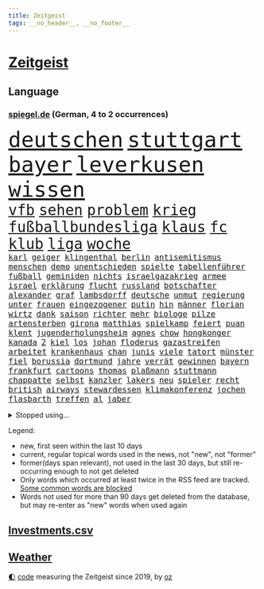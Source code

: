 ```yaml
---
title: Zeitgeist
tags: __no_header__, __no_footer__
---
```


# [Zeitgeist](https://oliz.io/zeitgeist/)

## Language

<h3><a href="https://www.spiegel.de" target="_blank">spiegel.de</a> (German, 4 to 2 occurrences)</h3>
<p style="font-family:monospace">
<span style="font-size:32pt"><a href="news_links.html#deutschen" class="current">deutschen</a></span>
<span style="font-size:32pt"><a href="news_links.html#stuttgart" class="current">stuttgart</a></span>
<span style="font-size:32pt"><a href="news_links.html#bayer" class="current">bayer</a></span>
<span style="font-size:32pt"><a href="news_links.html#leverkusen" class="current">leverkusen</a></span>
<span style="font-size:32pt"><a href="news_links.html#wissen" class="current">wissen</a></span>
<br>
<span style="font-size:22pt"><a href="news_links.html#vfb" class="current">vfb</a></span>
<span style="font-size:22pt"><a href="news_links.html#sehen" class="current">sehen</a></span>
<span style="font-size:22pt"><a href="news_links.html#problem" class="current">problem</a></span>
<span style="font-size:22pt"><a href="news_links.html#krieg" class="current">krieg</a></span>
<span style="font-size:22pt"><a href="news_links.html#fußballbundesliga" class="current">fußballbundesliga</a></span>
<span style="font-size:22pt"><a href="news_links.html#klaus" class="current">klaus</a></span>
<span style="font-size:22pt"><a href="news_links.html#fc" class="current">fc</a></span>
<span style="font-size:22pt"><a href="news_links.html#klub" class="current">klub</a></span>
<span style="font-size:22pt"><a href="news_links.html#liga" class="current">liga</a></span>
<span style="font-size:22pt"><a href="news_links.html#woche" class="current">woche</a></span>
<br>
<span style="font-size:12pt"><a href="news_links.html#karl" class="current">karl</a></span>
<span style="font-size:12pt"><a href="news_links.html#geiger" class="current">geiger</a></span>
<span style="font-size:12pt"><a href="news_links.html#klingenthal" class="new">klingenthal</a></span>
<span style="font-size:12pt"><a href="news_links.html#berlin" class="current">berlin</a></span>
<span style="font-size:12pt"><a href="news_links.html#antisemitismus" class="current">antisemitismus</a></span>
<span style="font-size:12pt"><a href="news_links.html#menschen" class="current">menschen</a></span>
<span style="font-size:12pt"><a href="news_links.html#demo" class="current">demo</a></span>
<span style="font-size:12pt"><a href="news_links.html#unentschieden" class="current">unentschieden</a></span>
<span style="font-size:12pt"><a href="news_links.html#spielte" class="current">spielte</a></span>
<span style="font-size:12pt"><a href="news_links.html#tabellenführer" class="current">tabellenführer</a></span>
<span style="font-size:12pt"><a href="news_links.html#fußball" class="current">fußball</a></span>
<span style="font-size:12pt"><a href="news_links.html#geminiden" class="new">geminiden</a></span>
<span style="font-size:12pt"><a href="news_links.html#nichts" class="current">nichts</a></span>
<span style="font-size:12pt"><a href="news_links.html#israelgazakrieg" class="current">israelgazakrieg</a></span>
<span style="font-size:12pt"><a href="news_links.html#armee" class="current">armee</a></span>
<span style="font-size:12pt"><a href="news_links.html#israel" class="current">israel</a></span>
<span style="font-size:12pt"><a href="news_links.html#erklärung" class="current">erklärung</a></span>
<span style="font-size:12pt"><a href="news_links.html#flucht" class="current">flucht</a></span>
<span style="font-size:12pt"><a href="news_links.html#russland" class="current">russland</a></span>
<span style="font-size:12pt"><a href="news_links.html#botschafter" class="current">botschafter</a></span>
<span style="font-size:12pt"><a href="news_links.html#alexander" class="current">alexander</a></span>
<span style="font-size:12pt"><a href="news_links.html#graf" class="new">graf</a></span>
<span style="font-size:12pt"><a href="news_links.html#lambsdorff" class="new">lambsdorff</a></span>
<span style="font-size:12pt"><a href="news_links.html#deutsche" class="current">deutsche</a></span>
<span style="font-size:12pt"><a href="news_links.html#unmut" class="current">unmut</a></span>
<span style="font-size:12pt"><a href="news_links.html#regierung" class="current">regierung</a></span>
<span style="font-size:12pt"><a href="news_links.html#unter" class="current">unter</a></span>
<span style="font-size:12pt"><a href="news_links.html#frauen" class="current">frauen</a></span>
<span style="font-size:12pt"><a href="news_links.html#eingezogener" class="new">eingezogener</a></span>
<span style="font-size:12pt"><a href="news_links.html#putin" class="current">putin</a></span>
<span style="font-size:12pt"><a href="news_links.html#hin" class="current">hin</a></span>
<span style="font-size:12pt"><a href="news_links.html#männer" class="current">männer</a></span>
<span style="font-size:12pt"><a href="news_links.html#florian" class="current">florian</a></span>
<span style="font-size:12pt"><a href="news_links.html#wirtz" class="current">wirtz</a></span>
<span style="font-size:12pt"><a href="news_links.html#dank" class="current">dank</a></span>
<span style="font-size:12pt"><a href="news_links.html#saison" class="current">saison</a></span>
<span style="font-size:12pt"><a href="news_links.html#richter" class="current">richter</a></span>
<span style="font-size:12pt"><a href="news_links.html#mehr" class="current">mehr</a></span>
<span style="font-size:12pt"><a href="news_links.html#biologe" class="current">biologe</a></span>
<span style="font-size:12pt"><a href="news_links.html#pilze" class="new">pilze</a></span>
<span style="font-size:12pt"><a href="news_links.html#artensterben" class="new">artensterben</a></span>
<span style="font-size:12pt"><a href="news_links.html#girona" class="new">girona</a></span>
<span style="font-size:12pt"><a href="news_links.html#matthias" class="current">matthias</a></span>
<span style="font-size:12pt"><a href="news_links.html#spielkamp" class="new">spielkamp</a></span>
<span style="font-size:12pt"><a href="news_links.html#feiert" class="current">feiert</a></span>
<span style="font-size:12pt"><a href="news_links.html#puan" class="new">puan</a></span>
<span style="font-size:12pt"><a href="news_links.html#klent" class="new">klent</a></span>
<span style="font-size:12pt"><a href="news_links.html#jugenderholungsheim" class="new">jugenderholungsheim</a></span>
<span style="font-size:12pt"><a href="news_links.html#agnes" class="new">agnes</a></span>
<span style="font-size:12pt"><a href="news_links.html#chow" class="new">chow</a></span>
<span style="font-size:12pt"><a href="news_links.html#hongkonger" class="new">hongkonger</a></span>
<span style="font-size:12pt"><a href="news_links.html#kanada" class="current">kanada</a></span>
<span style="font-size:12pt"><a href="news_links.html#2" class="current">2</a></span>
<span style="font-size:12pt"><a href="news_links.html#kiel" class="current">kiel</a></span>
<span style="font-size:12pt"><a href="news_links.html#los" class="current">los</a></span>
<span style="font-size:12pt"><a href="news_links.html#johan" class="new">johan</a></span>
<span style="font-size:12pt"><a href="news_links.html#floderus" class="new">floderus</a></span>
<span style="font-size:12pt"><a href="news_links.html#gazastreifen" class="current">gazastreifen</a></span>
<span style="font-size:12pt"><a href="news_links.html#arbeitet" class="current">arbeitet</a></span>
<span style="font-size:12pt"><a href="news_links.html#krankenhaus" class="current">krankenhaus</a></span>
<span style="font-size:12pt"><a href="news_links.html#chan" class="current">chan</a></span>
<span style="font-size:12pt"><a href="news_links.html#junis" class="current">junis</a></span>
<span style="font-size:12pt"><a href="news_links.html#viele" class="current">viele</a></span>
<span style="font-size:12pt"><a href="news_links.html#tatort" class="current">tatort</a></span>
<span style="font-size:12pt"><a href="news_links.html#münster" class="current">münster</a></span>
<span style="font-size:12pt"><a href="news_links.html#fiel" class="current">fiel</a></span>
<span style="font-size:12pt"><a href="news_links.html#borussia" class="current">borussia</a></span>
<span style="font-size:12pt"><a href="news_links.html#dortmund" class="current">dortmund</a></span>
<span style="font-size:12pt"><a href="news_links.html#jahre" class="current">jahre</a></span>
<span style="font-size:12pt"><a href="news_links.html#verrät" class="current">verrät</a></span>
<span style="font-size:12pt"><a href="news_links.html#gewinnen" class="current">gewinnen</a></span>
<span style="font-size:12pt"><a href="news_links.html#bayern" class="current">bayern</a></span>
<span style="font-size:12pt"><a href="news_links.html#frankfurt" class="current">frankfurt</a></span>
<span style="font-size:12pt"><a href="news_links.html#cartoons" class="current">cartoons</a></span>
<span style="font-size:12pt"><a href="news_links.html#thomas" class="current">thomas</a></span>
<span style="font-size:12pt"><a href="news_links.html#plaßmann" class="current">plaßmann</a></span>
<span style="font-size:12pt"><a href="news_links.html#stuttmann" class="current">stuttmann</a></span>
<span style="font-size:12pt"><a href="news_links.html#chappatte" class="current">chappatte</a></span>
<span style="font-size:12pt"><a href="news_links.html#selbst" class="current">selbst</a></span>
<span style="font-size:12pt"><a href="news_links.html#kanzler" class="current">kanzler</a></span>
<span style="font-size:12pt"><a href="news_links.html#lakers" class="current">lakers</a></span>
<span style="font-size:12pt"><a href="news_links.html#neu" class="current">neu</a></span>
<span style="font-size:12pt"><a href="news_links.html#spieler" class="current">spieler</a></span>
<span style="font-size:12pt"><a href="news_links.html#recht" class="current">recht</a></span>
<span style="font-size:12pt"><a href="news_links.html#british" class="current">british</a></span>
<span style="font-size:12pt"><a href="news_links.html#airways" class="current">airways</a></span>
<span style="font-size:12pt"><a href="news_links.html#stewardessen" class="new">stewardessen</a></span>
<span style="font-size:12pt"><a href="news_links.html#klimakonferenz" class="current">klimakonferenz</a></span>
<span style="font-size:12pt"><a href="news_links.html#jochen" class="new">jochen</a></span>
<span style="font-size:12pt"><a href="news_links.html#flasbarth" class="new">flasbarth</a></span>
<span style="font-size:12pt"><a href="news_links.html#treffen" class="current">treffen</a></span>
<span style="font-size:12pt"><a href="news_links.html#al" class="current">al</a></span>
<span style="font-size:12pt"><a href="news_links.html#jaber" class="current">jaber</a></span>
</p>
<details>
<summary>Stopped using...</summary>
<p class="former" style="font-size:12pt">
anwalt(1144) enorm(1144) frankfurter(1144) arbeitsplatz(1143) verschoben(1143) befinden(1142) demonstranten(1142) facebook(1142) gemeinden(1142) kennt(1142) männern(1142) niveau(1142) 2016(1141) bundespolizei(1141) chelsea(1141) hinterlassen(1141) klare(1141) magdeburg(1141) regisseur(1141) wolfsburg(1141) anwohner(1140) aufgefordert(1140) begründung(1140) flugzeuge(1140) gemeinde(1140) pandemie(1140) sonne(1140) asche(1139) bitten(1139) ruhe(1139) seitdem(1139) verdachts(1139) arm(1138) erfolge(1138) geliefert(1138) menge(1138) schlimmsten(1138) wünschen(1138) freut(1137) islamischen(1137) kündigen(1137) mengen(1137) müssten(1137) ursula(1137) weltwirtschaft(1137) west(1137) österreichischen(1137) diktator(1136) führerschein(1136) nachwuchs(1136) rest(1136) riss(1136) starken(1136) suspendiert(1136) australische(1135) belarussische(1135) bloß(1135) depressionen(1135) halle(1135) höher(1135) nahmen(1135) schildert(1135) zählen(1135) ankündigung(1134) ard(1134) erscheinen(1134) hans(1134) tests(1134) tokio(1134) 400(1133) afrika(1133) litauen(1133) rat(1133) regen(1133) senkt(1133) werke(1133) runde(1132) bundesstaat(1131) käufer(1131) leyen(1131) messi(1131) nutzte(1131) spott(1130) täglich(1130) verheerenden(1130) finanziell(1129) siegte(1129) störung(1129) verspielt(1129) euparlament(1128) gefragt(1128) herr(1128) mitteln(1128) reden(1128) umsatz(1128) e(1127) form(1127) genauso(1127) 10(1126) erkenntnisse(1126) porsche(1126) verbessert(1126) zugelassen(1126) entwickeln(1125) tragödie(1125) vorstellen(1125) crash(1124) eklat(1124) verbände(1123) wien(1123) erwischt(1122) schwierige(1121) gering(1120) geschäftsführer(1120) patient(1120) voraussetzungen(1120) außerhalb(1119) claudia(1119) überschwemmungen(1117) apps(1116) hafen(1114) heftiger(1114) erstochen(1112) griechischen(1109) uhaft(1107) teilt(1106) benötigen(1104) profis(1103) schützt(1103) karten(1102) überfall(1097) bewegt(1096) einblicke(1091) günther(1091) rakete(1086) langem(1078) blinken(1076) flog(1076) offener(1076) marine(1073) lehrerin(1017) josef(993) airline(951) lediglich(926) australischen(864) autoren(864) beeinträchtigt(833) russischem(828) drauf(823) moderner(812) machtübernahme(808) gehälter(806) hawaii(806) eindeutig(805) gefiel(801) erreichte(797) offene(796) fehlender(792) spiegelkorrespondent(789) großbank(784) australiens(780) abhängigkeit(779) energiekosten(778) gefeuert(777) unbekannter(752) härte(751) benutzt(750) roth(742) gestört(738) auge(734) kiews(726) gesteckt(720) stephen(719) angekündigte(715) beschossen(714) klappt(706) rasch(704) verteuert(703) möchten(701) geschah(696) waffenlieferungen(688) verpflichtung(687) krim(684) wolf(684) untergang(680) match(677) euch(668) fehlverhalten(651) unwetter(645) abseits(644) benötigt(640) 98(638) absagen(638) abgeschafft(632) arbeitszeit(628) kasse(614) rezession(614) saporischschja(612) hochschule(611) patrick(611) flüchten(604) spart(596) auslöser(593) herrschte(593) humor(588) spannung(587) weitermachen(585) nachfolgerin(583) besetzen(580) ufer(574) heiß(571) versöhnung(571) prominenten(562) unterliegt(559) würdigt(558) falscher(554) exuspräsident(548) budapest(546) debattiert(546) 8(545) kenia(539) lob(536) irgendwann(534) kaffee(529) yorks(527) youtube(525) ängste(522) misshandelt(519) feuert(518) baum(515) nahrung(515) riesig(510) 16jähriger(505) jemals(505) krebserkrankung(505) erlegen(504) sehe(504) berlinneukölln(500) fassungslos(500) anruf(499) offenlegen(484) angespannt(483) antony(482) träume(482) aufbau(474) offizielle(474) führten(473) sperren(469) hände(466) pleiten(465) wunderbar(461) entkommen(459) herunter(459) okay(459) heikle(458) gott(456) lettland(451) richtete(445) schmuck(442) kontroverse(437) praktisch(434) branchen(430) sohnes(427) kollegin(424) kompliziert(422) adidas(419) abzug(418) bruch(416) symbole(411) lionel(410) ratten(397) gegessen(388) beantragen(387) autorinnen(383) prangert(380) überzeugte(380) apples(378) heinrich(378) adolf(377) spielzeug(377) credit(376) suisse(376) 21jährige(375) reichlich(372) milliardenverlust(371) unerlaubt(369) stimmten(368) einstige(367) geheim(365) skepsis(365) landesweiten(362) technische(359) wiederholen(354) technologien(350) text(350) durcheinander(349) marcel(349) erstickt(348) verlorenen(348) muster(347) emails(346) jong(346) kritikern(346) un(346) segeln(345) verschafft(343) escooter(340) gekündigt(340) dritter(339) verarbeiten(339) unmöglich(337) konzernchef(336) einkaufszentrum(335) beheben(334) aggressiv(333) tourismus(329) beliebter(328) gegründet(327) zehnte(326) regenfälle(325) csupolitiker(324) kulturstaatsministerin(324) immobilienpreise(322) pokal(322) satellitenbild(322) unicef(321) aussieht(320) sammlung(320) täglichen(319) statistik(318) rüstet(317) erlag(316) gedenken(314) fernando(312) hilfsorganisation(312) umfasst(307) befasst(306) schwache(301) neunzigerjahren(299) nicolas(299) inseln(297) verbrennt(293) paket(292) segelboot(291) sätze(288) tarifverhandlungen(288) freiwillige(287) schweres(286) baltikum(285) filmen(285) schleswigholsteins(284) zögern(282) dienen(281) dfbpokal(278) zaun(277) einheimischen(276) premiers(276) politikwissenschaftler(274) nordirland(272) komplizen(271) umstellung(270) niger(269) uhren(269) amtskollege(268) grafiken(266) merklich(266) ausweitung(265) potenzial(265) gegenoffensive(263) mund(263) aktualisiert(262) schwangerschaftsabbrüche(261) duisburg(259) slowenien(257) kreativ(255) obduziert(255) wänden(255) ungeklärt(254) aldi(253) konzernen(253) zurückgeben(253) sterbehilfe(249) wirtschaftsleistung(249) zwist(249) bildschirm(248) räuber(247) rügen(247) aktie(245) beides(245) bundesverwaltungsgericht(244) protestaktion(244) verblüffenden(242) gegenwind(241) kaufkraft(241) social(241) unterschiede(241) kampfjet(240) schließung(240) segeljacht(240) aktueller(239) duschen(238) einspruch(238) krachte(238) obduktion(238) portal(238) wohnen(238) defekt(237) angeschossen(236) schnellere(236) länderspiele(235) wüst(235) ubs(234) breites(233) zentrales(232) hakenkreuze(231) schleuser(231) kader(230) bewährung(229) konzentrieren(228) fußballverband(227) minderjähriger(223) unseres(221) 1974(220) brown(220) breite(219) halbiert(219) alexandria(218) prämien(217) usamerikanische(216) beleidigung(215) bundestrainerin(215) fußballbund(215) geflüchteter(215) münchens(215) gedenkt(214) normalen(214) alarmbereitschaft(213) hinterließ(213) heimatstadt(212) durften(209) matt(209) urlauber(209) votum(208) chaotisch(207) notarzt(207) aufgerollt(203) begleitete(203) dir(203) grundlage(203) unzureichend(202) gekappt(200) attraktion(199) diebstahl(199) edeka(199) selbstversuch(198) dienste(197) mühe(197) benannt(195) lüneburg(195) problematisch(195) rechter(195) besiegte(194) heizungsgesetz(194) nötigen(194) dreifach(193) mantel(193) 26jährige(191) tegernsee(191) umstieg(191) angemessene(190) motto(190) organisiert(190) vergabe(190) südkoreas(189) energieintensive(188) inhaftierte(187) accessoire(186) untergebracht(186) brannte(185) kalifornischen(185) jüdischer(183) gewannen(182) institute(182) fertig(180) gesellschaftlichen(180) schiefgehen(180) mobilität(179) überflutete(179) angelegt(178) erneuerbarer(178) lustige(178) email(177) brandstiftung(176) strache(176) befragt(175) einbestellt(175) soldatinnen(175) blicke(174) entgehen(173) friedhof(171) menschlicher(171) verdächtig(171) wirtschaftlich(171) amazongründer(170) schwieg(170) unterschiedliche(170) 11000(169) erkennt(169) gasspeicher(169) pakt(169) budget(168) co₂emissionen(168) treffe(168) website(168) fürth(167) greuther(167) 77(166) abgenommen(166) flugbetrieb(166) leichte(166) passende(164) verurteilen(164) intensive(163) kurzer(163) rasen(163) widerstands(162) installation(161) lok(161) babyboomer(160) amerikanern(159) berechnungen(159) defensive(158) motorrad(158) spahn(158) 35jährigen(157) tatverdächtig(157) auswärtigen(154) telefon(154) makkabi(153) versammlung(153) nachkommen(152) rechtsradikalen(152) unbemerkt(152) toronto(151) plakate(150) ehre(148) feierabend(148) gespült(148) lebenshaltungskosten(148) metachef(148) monatelangem(147) argentinische(146) toskana(146) geschäfts(145) lud(145) schnappt(145) unwettern(144) wehen(144) jemanden(143) preiserhöhung(143) queere(143) chipfabrik(142) energieverbrauch(142) kanadischem(141) geteilt(139) parteifreunde(139) effizienter(137) oktoberfest(137) schwimmer(136) victoria(136) pass(135) verfilmt(135) vorzeitigen(135) mitschüler(134) schlaganfall(134) rewe(133) autoherstellern(132) durchschnitt(132) schmerzhaft(132) vorort(132) strotzt(131) zelt(131) analysieren(130) diskriminierung(130) zweitgrößten(130) bestseller(129) selbstbewusst(129) gasriesen(128) krankenwagen(128) kylie(128) schlimmer(128) travis(128) highway(127) polizeistreife(127) beigesetzt(126) irritierte(126) industriestrompreis(125) lösten(125) flüchtlingslager(124) marokko(124) planet(124) carolin(123) georgia(123) islamistische(123) 1972(122) designer(122) black(121) sturmtief(121) politikerinnen(120) behandeln(119) potenzieller(119) siebenmal(119) froh(118) metropole(118) terroranschläge(118) unzählige(118) öffentliches(118) flächen(117) fremde(117) iphone(117) rekordtransfer(117) demonstrant(115) kleidungsstück(115) treppe(115) 72jährige(114) angabe(114) britney(114) fahrzeugen(114) moderieren(114) spears(114) ökonomisch(114) flüchtet(113) erwischte(112) masche(112) pennsylvania(112) standorten(111) geheimer(110) costa(109) durchschnittliche(109) exxon(109) gezündet(108) liebeskummer(108) instagrampost(107) profitabel(107) kittel(106) schreckt(106) techunternehmen(105) winde(105) fing(104) strafbefehl(104) akute(103) europaweit(103) ausnahmezustand(102) rettungswagen(102) visa(102) arizona(101) austragen(101) geschätzt(101) kollidieren(101) schmerzhaften(101) handschlag(100) pablo(100) abgeschnitten(99) fahrschein(99) kohleausstieg(99) komplizierte(99) reserve(99) empfindet(98) exfrau(98) entwicklungshilfe(97) friedensnobelpreisträgerin(97) geplatzte(97) hotspots(97) putschisten(97) rekordjahr(97) usfernsehen(97) wandte(97) langeweile(96) gebürtige(95) kanarische(95) siri(95) wolff(95) überstunden(95) chefinnen(94) ablehnen(93) digitalen(93) hartes(93) tankstelle(93) uber(93) alexa(92) aufwendigen(92) fastfoodkette(92) versicherungen(92) entsorgen(91) interessant(91) franken(90) gezerre(90) hundebesitzer(90) jahresbericht(90) leinwand(90) rennstrecke(90) tagesthemen(90) wework(90) außerordentlichen(89) heftigem(89) rinder(89) ruder(89) superreiche(89) verkohlte(89) durchbrochen(88) eurozone(88) exminister(88) kundin(88) notübernahme(88) baku(87) dorn(87) flugbereitschaft(87) sperre(87) buschbrände(86) drogenboss(86) geheimdienstchef(86) gekürzt(86) nachzahlen(86) ticketpreise(86) todesursache(86) 43jähriger(85) beherbergt(85) dienstwaffe(85) gestiegenen(85) heidelberger(85) michigan(85) schärfste(85) webbteleskops(85) ärgert(85) bankmanfried(84) betrunkene(84) endgültigen(84) hall(84) nordisk(84) novo(84) ruhmeshalle(84) vielfach(84) anker(83) autobranche(83) coole(83) erbgut(83) nordkoreas(83) radman(83) allgäuer(82) bezweifeln(82) makeup(82) rtlmoderator(82) schulpflicht(82) schusswaffenangriff(82) steuerbetrug(82) unterhält(82) beliebtesten(81) cduvize(81) gegriffen(81) harald(81) patientendaten(81) ötzi(81) betrunken(80) bombenanschlag(80) bundespartei(80) deine(80) hansgeorg(80) kontrollverlust(80) maaßen(80) sarkozy(80) schwänzen(80) bghurteil(79) footballprofi(79) gecko(79) rekordtief(79) väter(79) zusammengebrochen(79) 52jährige(78) bootsfahrt(78) disziplin(78) erkaufen(78) nachsehen(78) nintendo(78) oppositionschef(78) spezialeinheit(78) erweitern(77) exverfassungsschutzchef(77) sicherheitsorgane(77) angehören(76) friedlichen(76) gerhart(76) hamsterrad(76) notfalls(76) staatsangehörigkeit(76) verbrannte(76) verübt(76) neuauflage(75) sonnenschein(75) umbringen(75) deborah(74) gelesen(74) herauszuholen(74) jusos(74) kryptostar(74) kussskandal(74) unvorstellbar(74) uswahl(74) diebstählen(73) einstecken(73) explodierte(73) kühl(73) me(73) einflussreiche(72) enthielt(72) fußballfans(72) isolierte(72) nina(72) schockierte(72) seht(72) staatsbibliothek(72) abhalten(71) bayernspieler(71) kollabierte(71) kussattacke(71) strompreis(71) übergriffig(71) achtzigerjahren(70) darstellen(70) dunkel(70) herkunftsländern(70) kebekus(70) fangen(69) funde(69) hassbotschaften(69) beantworten(68) gravierend(68) people(68) schlechtesten(68) stacheldraht(68) wurm(68) 12000(67) 2001(67) biopic(67) buschfeuer(67) jährt(67) mikrochip(67) auszahlen(66) morddrohungen(66) ohio(66) bergkarabach(65) comedian(65) deutschlandtempo(65) dozent(65) komplettes(65) ludwigshafen(65) too(65) 133(64) atomwaffentests(64) ausreden(64) chiemgau(64) echo(64) eingeschränkt(64) glänzt(64) paddelte(64) wehrpflicht(64) heinsberg(63) holocaustüberlebende(63) identifizierung(63) infos(63) krause(63) kürt(63) nevada(63) sammer(63) scholz'(63) sevilla(63) transfercoup(63) ausländischem(62) bundesligaprofi(62) burning(62) eigentlichen(62) g7(62) gearbeitet(62) glasfaser(62) heimspiel(62) hässliches(62) töteten(62) entziehen(61) kluge(61) mehren(61) umweltschützern(61) zelte(61) außergewöhnliche(60) doppelmoral(60) israelitischen(60) kultusgemeinde(60) kzgedenkstätte(60) kzgedenkstätten(60) lebende(60) luftraums(60) namensänderung(60) strauß(60) umkleidekabine(60) berüchtigten(59) demoliert(59) mehrmals(59) millionenmarke(59) polizeiauto(59) polyamore(59) scheiben(59) sportwelt(59) stromsteuer(59) atomschlag(58) klangvollen(58) lösegeld(58) 56jährigen(57) antisemitischer(57) ehesten(57) kenntnis(57) sportlich(57) verbrachte(57) 9/11(56) abtreibungen(56) berüchtigte(56) chat(56) halloween(56) unausweichlich(56) verbrennungen(56) abgeschreckt(55) haakon(55) nflspiel(55) revolutionswächter(55) schiebt(55) schotten(55) bay(54) benennen(54) egger(54) kampfgebiet(54) kreationen(54) linden(54) milliardärin(54) montpellier(54) nationalsozialisten(54) nazivergleich(54) rekordbüchern(54) steuererklärung(54) süßigkeiten(54) anhaltend(53) erzrivale(53) geiselnehmer(53) gelebt(53) komiker(53) kommissionspräsidentin(53) unogeneralversammlung(53) zerstörerische(53) ei(52) feuerwehreinsatz(52) gesundheitsministerium(52) massives(52) roll(52) surft(52) transporter(52) wehrte(52) richtern(51) unfaire(51) weinen(51) saisonniederlage(50) aaron(49) affen(49) handynetzes(49) helmutkohlallee(49) mobbing(49) steuerung(49) abgasnorm(48) bundesvorstand(48) einiger(48) flüchtlingsunterkunft(48) gegebenenfalls(48) import(48) interaktive(48) music(48) northern(48) nähern(48) rekordzahl(48) schockt(48) antiterroroperation(47) auftritten(47) chatgpthersteller(47) chevron(47) einflussreichen(47) erkältung(47) gestiegener(47) historikerin(47) kurzfilm(47) loriot(47) medizinische(47) rettig(47) armenischen(46) bist(46) botschaftspersonal(46) familiäre(46) kanadier(46) kemmerich(46) nervös(46) salman(46) studierendenwerk(46) 74jährige(45) üppigen(45) haftbefehle(44) ocasiocortez(44) zuzug(44) ausgebauten(43) bedauern(43) del(43) ottawa(43) psgfans(43) qualifizieren(43) taugen(43) 38jährige(42) klassenzimmer(42) laufsteg(42) zusammenstöße(42) ablehnung(41) leipziger(41) entkommt(40) gefahndet(40) mccartney(40) porträtiert(40) verhungert(40) zugesagt(40) zynisch(40) 25jährige(39) bevorstehen(39) gehindert(39) hinterkopf(39) jessy(39) männerfreundschaft(39) offline(39) usbörsenaufsicht(39) wellmer(39) woman(39) abgemeldet(38) allheilmittel(38) enormer(38) olympiaqualifikation(38) portion(38) schätze(38) spdinnenministerin(38) terrors(38) 22jährige(37) arnold(37) biss(37) handball(37) literarische(37) streifenwagen(37) teilung(37) vandalismus(37) csulandesgruppenchef(36) demontiert(36) dobrindt(36) fatale(36) jugendklub(36) kelce(36) dunklen(35) finanzhilfen(35) irreguläre(35) langjähriger(35) medium(35) milliardenschwerer(35) neuerungen(35) strafprozess(35) westeuropa(35) zeitinterview(35) demokratin(34) geschleudert(34) intern(34) kaufhaus(34) kryptoguru(34) ministerpräsidentenkonferenz(34) rennstall(34) strandet(34) tatorts(34) vorindustriellen(34) antreibt(33) auswerten(33) betrugsprozess(33) einsätzen(33) gibson(33) steuerreform(33) umzugehen(33) asylsuchenden(32) beziehungsstreit(32) schnellste(32) sonntagsfrage(32) verwendens(32) werft(32) diplomatin(31) echter(31) festlegen(31) geflutet(31) geschworenen(31) waschen(31) wirkten(31) gerast(30) hamasüberfall(30) late(30) ratlos(30) sprengen(30) todesopfern(30) willkommen(30) wu(30) asylkurs(29) bangladesch(29) emotionaler(29) hilfsgelder(29) lokalpolitiker(29) predator(29) ratschläge(29) rock(29) schlussphase(29) schwächelnden(29) vage(29) angeschlagen(28) augstein(28) benannten(28) evo(28) kingdom(28) köstliche(28) rudolf(28) spiegelgründer(28) 1985(27) adania(27) akademie(27) antiisraelische(27) buchmesse(27) bundes(27) gedrückt(27) israelfeinde(27) plattenfirma(27) propalästinensische(27) roma(27) shibli(27) sinti(27) taschenmesser(27) files(26) kampfbrigade(26) kigenerierte(26) misslang(26) rathäuser(26) ticketbuchung(26) eingedrungen(25) endlosen(25) fünfprozenthürde(25) hollywoodstars(25) israelnews(25) rechtfertigung(25) sympathien(25) verreisen(25) gütersparte(24) haifa(24) rekordwert(24) schafe(24) vorgesorgt(24) yoni(24) bezahlkarte(23) children(23) erhob(23) erlebnisse(23) flag(23) freue(23) jenner(23) propalästinademos(23) save(23) agiert(22) aufreger(22) autolobby(22) bundesumweltministerin(22) israelisches(22) machbare(22) deutschlandreise(21) familienmitglied(21) louk(21) mutprobe(21) nachbar(21) neuntklässler(21) reiselust(21) schranke(21) shani(21) sicherheitsgründen(21) tatortvote(21) transplantation(21) absichern(20) apparat(20) kanaren(20) odyssee(20) sophia(20) unfähigkeit(20) überholmanöver(20) angegriffene(19) hoffnungslosigkeit(19) mazraoui(19) noussair(19) prosor(19) wagt(19) 1938(18) abschneiden(18) besitzerin(18) bo(18) hasst(18) koalitionsvertrag(18) kult(18) küssen(18) moralische(18) natürliches(18) planungsbeschleunigung(18) precht(18) sturmflut(18) zurückkehrte(18) gehofft(17) notwendigkeit(17) strategien(17) terrorwarnstufe(17) zuschauern(17) 1966(16) emirat(16) nordwesten(16) votierten(16) dortmunds(15) fortlaufend(15) fähig(15) generalstaatsanwaltschaft(15) grauen(15) mitgestalten(15) niedrigsten(15) nikola(15) verschleppung(15) visualisierungen(15) abo(14) arye(14) biber(14) cnninterview(14) generalstaatsanwältin(14) gesurft(14) jomkippurkrieg(14) klebt(14) premiumabo(14) raptors(14) shalicar(14) strafmaßnahmen(14) tabelle(14) werbespots(14) appellierte(13) attraktiver(13) ausführlich(13) autobiografie(13) escobar(13) ingo(13) klingen(13) marc(13) sabine(13) schwört(13) terminplanung(13) erholungsurlaub(12) kritischer(12) kulturszene(12) mär(12) ostseesturmflut(12) positioniert(12) bruchsal(11) israelhamas(11) luftangriff(11) mangelhaft(11) perry(11) verkleiden(11)
</p>
</details>
<p>Legend:
<ul>
<li><span class="new">new</span>, first seen within the last 10 days</li>
<li><span class="current">current</span>, regular topical words used in the news, not "new", not "former"</li>
<li><span class="former">former(days span relevant)</span>, not used in the last 30 days, but still re-occurring enough to not get deleted</li>
<li>Only words which occurred at least twice in the RSS feed are tracked. <a href="language/filters.py">Some common words are blocked</a></li>
<li>Words not used for more than 90 days get deleted from the database, but may re-enter as "new" words when used again</li>
</ul>
</p>

## [Investments](investments.html)[.csv](investments.csv)

## [Weather](weather.html)

<footer>
<a href="javascript:toggleTheme()" class="nav">🌓</a>
<a href="https://github.com/ooz/zeitgeist">code</a> measuring the Zeitgeist since 2019, by <a href="https://oliz.io">oz</a>
</footer>
